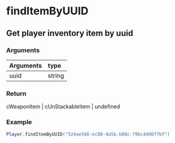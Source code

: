 # findItemByUUID
## Get player inventory item by uuid
### Arguments
| Arguments    | type |
| ---------- | :--------- |
| uuid | string |

### Return 
cWeaponItem | cUnStackableItem | undefined

### Example
```lua
Player.findItemByUUID("524ae566-ec80-4a5b-b80c-79bc4d06f7bf")

```